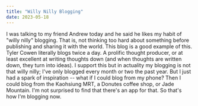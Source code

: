 ```yaml
---
title: "Willy Nilly Blogging"
date: 2023-05-18
---
```


I was talking to my friend Andrew today and he said he likes my habit of "willy nilly" blogging. That is, not thinking too hard about something before publishing and sharing it with the world.
This blog is a good example of this. Tyler Cowen literally blogs twice a day. A prolific thought producer, or at least excellent at writing thoughts down (and when thoughts are written down, they turn into ideas).
I support this but in actuality my blogging is not that willy nilly; I've only blogged every month or two the past year.
But I just had a spark of inspiration -- what if I could blog from my phone? Then I could blog from the Kaohsiung MRT, a Donutes coffee shop, or Jade Mountain. I'm not surprised to find that there's an app for that. So that's how I'm blogging now.

